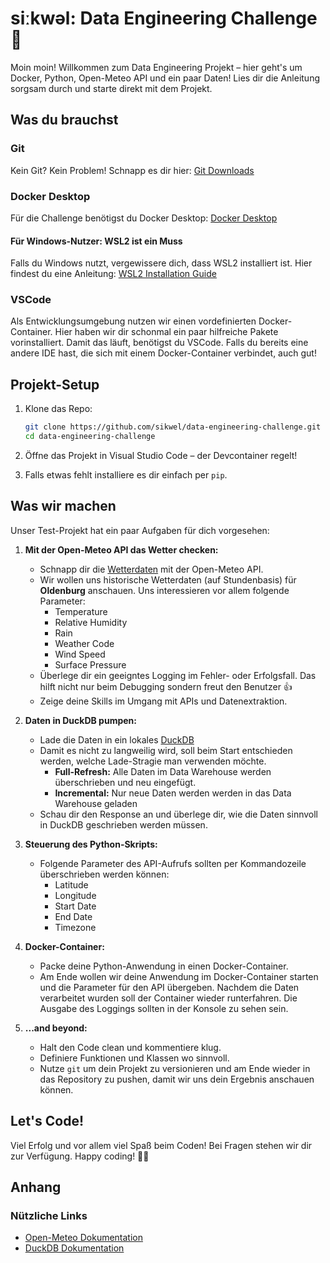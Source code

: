 # siːkwəl: Data Engineering Challenge 🚀

Moin moin! Willkommen zum Data Engineering Projekt – hier geht's um Docker, Python, Open-Meteo API und ein paar Daten! Lies dir die Anleitung sorgsam durch und starte direkt mit dem Projekt.

## Was du brauchst

### Git

Kein Git? Kein Problem! Schnapp es dir hier: [Git Downloads](https://git-scm.com/downloads)

### Docker Desktop

Für die Challenge benötigst du Docker Desktop: [Docker Desktop](https://www.docker.com/products/docker-desktop)

#### Für Windows-Nutzer: WSL2 ist ein Muss

Falls du Windows nutzt, vergewissere dich, dass WSL2 installiert ist. Hier findest du eine Anleitung: [WSL2 Installation Guide](https://docs.docker.com/desktop/wsl/)

### VSCode

Als Entwicklungsumgebung nutzen wir einen vordefinierten Docker-Container. Hier haben wir dir schonmal ein paar hilfreiche Pakete vorinstalliert. Damit das läuft, benötigst du VSCode. Falls du bereits eine andere IDE hast, die sich mit einem Docker-Container verbindet, auch gut!

## Projekt-Setup

1. Klone das Repo:

    ```bash
    git clone https://github.com/sikwel/data-engineering-challenge.git
    cd data-engineering-challenge
    ```

2. Öffne das Projekt in Visual Studio Code – der Devcontainer regelt!

3. Falls etwas fehlt installiere es dir einfach per `pip`.

## Was wir machen

Unser Test-Projekt hat ein paar Aufgaben für dich vorgesehen:

1. **Mit der Open-Meteo API das Wetter checken:**
    - Schnapp dir die [Wetterdaten](https://open-meteo.com/) mit der Open-Meteo API.
    - Wir wollen uns historische Wetterdaten (auf Stundenbasis) für **Oldenburg** anschauen. Uns interessieren vor allem folgende Parameter:
        - Temperature
        - Relative Humidity
        - Rain
        - Weather Code
        - Wind Speed
        - Surface Pressure
    - Überlege dir ein geeigntes Logging im Fehler- oder Erfolgsfall. Das hilft nicht nur beim Debugging sondern freut den Benutzer 👍
    - Zeige deine Skills im Umgang mit APIs und Datenextraktion.

2. **Daten in DuckDB pumpen:**
    - Lade die Daten in ein lokales [DuckDB](https://duckdb.org/)
    - Damit es nicht zu langweilig wird, soll beim Start entschieden werden, welche Lade-Stragie man verwenden möchte.
        - **Full-Refresh:** Alle Daten im Data Warehouse werden überschrieben und neu eingefügt.
        - **Incremental:** Nur neue Daten werden werden in das Data Warehouse geladen
    - Schau dir den Response an und überlege dir, wie die Daten sinnvoll in DuckDB geschrieben werden müssen.

3. **Steuerung des Python-Skripts:**
    - Folgende Parameter des API-Aufrufs sollten per Kommandozeile überschrieben werden können:
        - Latitude
        - Longitude
        - Start Date
        - End Date
        - Timezone

4. **Docker-Container:**
    - Packe deine Python-Anwendung in einen Docker-Container.
    - Am Ende wollen wir deine Anwendung im Docker-Container starten und die Parameter für den API übergeben. Nachdem die Daten verarbeitet wurden soll der Container wieder runterfahren. Die Ausgabe des Loggings sollten in der Konsole zu sehen sein.

5. **...and beyond:**
    - Halt den Code clean und kommentiere klug.
    - Definiere Funktionen und Klassen wo sinnvoll.
    - Nutze `git` um dein Projekt zu versionieren und am Ende wieder in das Repository zu pushen, damit wir uns dein Ergebnis anschauen können.

## Let's Code!

Viel Erfolg und vor allem viel Spaß beim Coden! Bei Fragen stehen wir dir zur Verfügung. Happy coding! 🚀✨

## Anhang

### Nützliche Links

- [Open-Meteo Dokumentation](https://open-meteo.com/en/docs)
- [DuckDB Dokumentation](https://duckdb.org/docs/sql/introduction)
